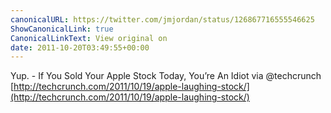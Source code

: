 ```yaml
---
canonicalURL: https://twitter.com/jmjordan/status/126867716555546625
ShowCanonicalLink: true
CanonicalLinkText: View original on
date: 2011-10-20T03:49:55+00:00
---
```

Yup. - If You Sold Your Apple Stock Today, You’re An Idiot via @techcrunch [http://techcrunch.com/2011/10/19/apple-laughing-stock/](http://techcrunch.com/2011/10/19/apple-laughing-stock/)